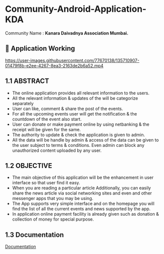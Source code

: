 # Community-Android-Application-KDA

Community Name : **Kanara Daivadnya Association Mumbai.**

## 📱 Application Working

https://user-images.githubusercontent.com/77670138/135710907-01479f8b-e2ee-4267-8ea3-2163de2b6a52.mp4

## 1.1 ABSTRACT

- The online application provides all relevant information to the users.
- All the relevant information & updates of the will be categorize separately
- User can like, comment & share the post of the events.
- For all the upcoming events user will get the notification & the countdown       of the event also start.
- User can donate or make payment online by using netbanking & the receipt will be given for the same.
- The authority to update & check the application is given to admin.
- All the data will be handle by admin & access of the data can be given to the user subject to terms & conditions. Even admin can block any unauthorized content uploaded by any user.

## 1.2	OBJECTIVE

- The main objective of this application will be the enhancement in user interface so that user find it easy.
- When you are reading a particular article Additionally, you can easily share the news article via social networking sites and even and other messenger apps that you may be using.
- The App supports very simple interface and on the homepage you will find the list of all the current events and news supported by the app.
- In application online payment facility is already given such as donation & collection of money for special purpose.


## 1.3 Documentation

[Documentation](https://linktodocumentation)

  





